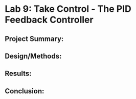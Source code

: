 # Lab 9: Take Control - The PID Feedback Controller

## Project Summary:

## Design/Methods:

## Results:

## Conclusion:
